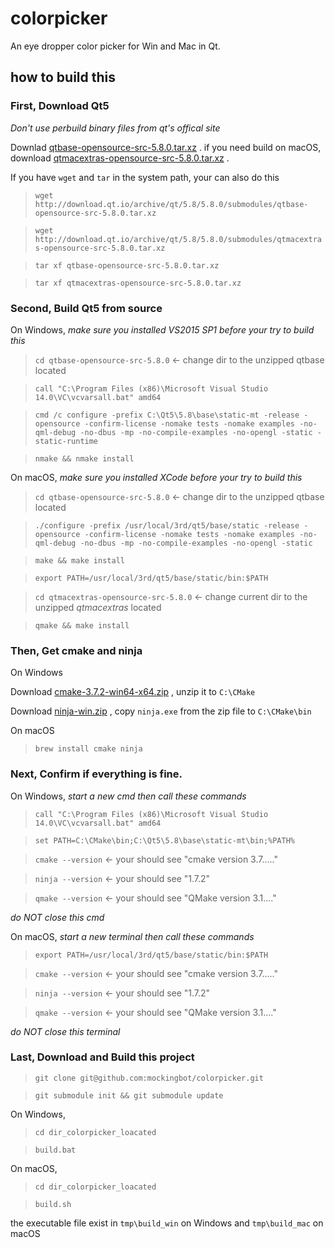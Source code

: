 # colorpicker
An eye dropper color picker for Win and Mac in Qt.


## how to build this

### First, Download Qt5

*Don't use perbuild binary files from qt's offical site*

Downlad [qtbase-opensource-src-5.8.0.tar.xz](http://download.qt.io/archive/qt/5.8/5.8.0/submodules/qtbase-opensource-src-5.8.0.tar.xz) .
 if you need build on macOS, download [qtmacextras-opensource-src-5.8.0.tar.xz](http://download.qt.io/archive/qt/5.8/5.8.0/submodules/qtmacextras-opensource-src-5.8.0.tar.xz) .

If you have `wget` and `tar` in the system path, your can also do this

> `wget http://download.qt.io/archive/qt/5.8/5.8.0/submodules/qtbase-opensource-src-5.8.0.tar.xz`

> `wget http://download.qt.io/archive/qt/5.8/5.8.0/submodules/qtmacextras-opensource-src-5.8.0.tar.xz`

> `tar xf qtbase-opensource-src-5.8.0.tar.xz`

> `tar xf qtmacextras-opensource-src-5.8.0.tar.xz`

### Second, Build Qt5 from source

On Windows, *make sure you installed VS2015 SP1 before your try to build this*

> `cd qtbase-opensource-src-5.8.0`   <- change dir to the unzipped qtbase located

> `call "C:\Program Files (x86)\Microsoft Visual Studio 14.0\VC\vcvarsall.bat" amd64`

> `cmd /c configure -prefix C:\Qt5\5.8\base\static-mt -release -opensource -confirm-license -nomake tests -nomake examples -no-qml-debug -no-dbus -mp -no-compile-examples -no-opengl -static -static-runtime`

> `nmake && nmake install`

On macOS, *make sure you installed XCode before your try to build this*

> `cd qtbase-opensource-src-5.8.0`   <- change dir to the unzipped qtbase located

> `./configure -prefix /usr/local/3rd/qt5/base/static -release -opensource -confirm-license -nomake tests -nomake examples -no-qml-debug -no-dbus -mp -no-compile-examples -no-opengl -static`

> `make && make install`

> `export PATH=/usr/local/3rd/qt5/base/static/bin:$PATH`

> `cd qtmacextras-opensource-src-5.8.0`   <- change current dir to the unzipped *qtmacextras* located

> `qmake && make install`


### Then, Get cmake and ninja

On Windows

Download [cmake-3.7.2-win64-x64.zip](https://cmake.org/files/v3.7/cmake-3.7.2-win64-x64.zip) , unzip it to `C:\CMake`

Download [ninja-win.zip](https://github.com/ninja-build/ninja/releases/download/v1.7.2/ninja-win.zip) , copy `ninja.exe` from the zip file to `C:\CMake\bin`

On macOS
> `brew install cmake ninja`



### Next, Confirm if everything is fine.


On Windows, *start a new cmd then call these commands*
> `call "C:\Program Files (x86)\Microsoft Visual Studio 14.0\VC\vcvarsall.bat" amd64`

> `set PATH=C:\CMake\bin;C:\Qt5\5.8\base\static-mt\bin;%PATH%`

> `cmake --version` <- your should see "cmake version 3.7....."

> `ninja --version` <- your should see "1.7.2"

> `qmake --version` <- your should see "QMake version 3.1...."

*do NOT close this cmd*


On macOS, *start a new terminal then call these commands*

> `export PATH=/usr/local/3rd/qt5/base/static/bin:$PATH`

> `cmake --version` <- your should see "cmake version 3.7....."

> `ninja --version` <- your should see "1.7.2"

> `qmake --version` <- your should see "QMake version 3.1...."


*do NOT close this terminal*



### Last, Download and Build this project

> `git clone git@github.com:mockingbot/colorpicker.git`

> `git submodule init && git submodule update`

On Windows,

> `cd dir_colorpicker_loacated`

> `build.bat`

On macOS,

> `cd dir_colorpicker_loacated`

> `build.sh`

the executable file exist in `tmp\build_win` on Windows and `tmp\build_mac` on macOS
